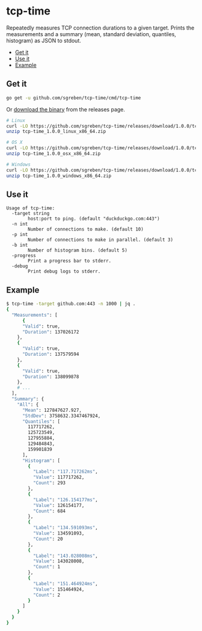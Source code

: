 # tcp-time

Repeatedly measures TCP connection durations to a given target. Prints the measurements and a summary (mean, standard deviation, quantiles, histogram) as JSON to stdout.

<!-- TOC -->

- [Get it](#get-it)
- [Use it](#use-it)
- [Example](#example)

<!-- /TOC -->

## Get it

```bash
go get -u github.com/sgreben/tcp-time/cmd/tcp-time
```

Or [download the binary](https://github.com/sgreben/tcp-time/releases/latest) from the releases page. 

```bash
# Linux
curl -LO https://github.com/sgreben/tcp-time/releases/download/1.0.0/tcp-time_1.0.0_linux_x86_64.zip
unzip tcp-time_1.0.0_linux_x86_64.zip

# OS X
curl -LO https://github.com/sgreben/tcp-time/releases/download/1.0.0/tcp-time_1.0.0_osx_x86_64.zip
unzip tcp-time_1.0.0_osx_x86_64.zip

# Windows
curl -LO https://github.com/sgreben/tcp-time/releases/download/1.0.0/tcp-time_1.0.0_windows_x86_64.zip
unzip tcp-time_1.0.0_windows_x86_64.zip
```

## Use it

```text
Usage of tcp-time:
  -target string
    	host:port to ping. (default "duckduckgo.com:443")
  -n int
    	Number of connections to make. (default 10)
  -p int
    	Number of connections to make in parallel. (default 3)
  -b int
    	Number of histogram bins. (default 5)
  -progress
    	Print a progress bar to stderr.
  -debug
    	Print debug logs to stderr.
```

## Example

```bash
$ tcp-time -target github.com:443 -n 1000 | jq .
{
  "Measurements": [
      {
      "Valid": true,
      "Duration": 137026172
    },
    {
      "Valid": true,
      "Duration": 137579594
    },
    {
      "Valid": true,
      "Duration": 138099878
    },
    # ...
  ],
  "Summary": {
    "All": {
      "Mean": 127847627.927,
      "StdDev": 3758632.3347467924,
      "Quantiles": [
        117717262,
        125723549,
        127955884,
        129484843,
        159901839
      ],
      "Histogram": [
        {
          "Label": "117.717262ms",
          "Value": 117717262,
          "Count": 293
        },
        {
          "Label": "126.154177ms",
          "Value": 126154177,
          "Count": 684
        },
        {
          "Label": "134.591093ms",
          "Value": 134591093,
          "Count": 20
        },
        {
          "Label": "143.028008ms",
          "Value": 143028008,
          "Count": 1
        },
        {
          "Label": "151.464924ms",
          "Value": 151464924,
          "Count": 2
        }
      ]
    }
  }
}
```
